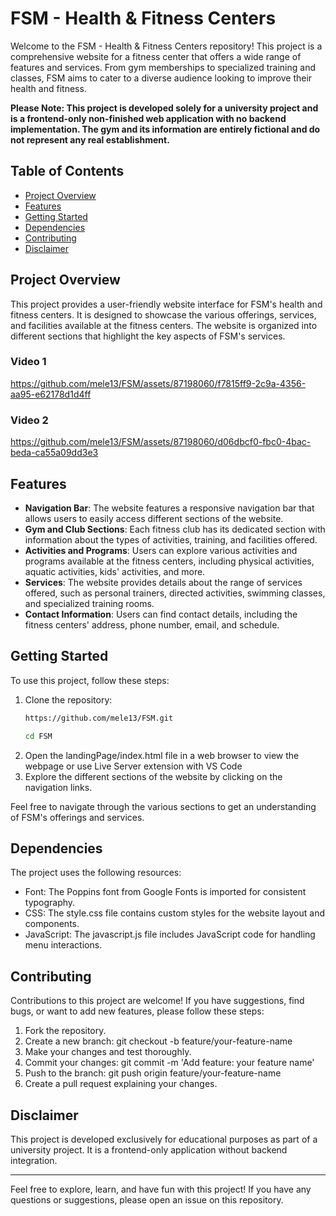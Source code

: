 # FSM - Health & Fitness Centers
Welcome to the FSM - Health & Fitness Centers repository! This project is a comprehensive website for a fitness center that offers a wide range of features and services. From gym memberships to specialized training and classes, FSM aims to cater to a diverse audience looking to improve their health and fitness.

**Please Note: This project is developed solely for a university project and is a frontend-only non-finished web application with no backend implementation. The gym and its information are entirely fictional and do not represent any real establishment.**

## Table of Contents
- [Project Overview](#project-overview)
- [Features](#features)
- [Getting Started](#getting-started)
- [Dependencies](#dependencies)
- [Contributing](#contributing)
- [Disclaimer](#disclaimer)

## Project Overview
This project provides a user-friendly website interface for FSM's health and fitness centers. It is designed to showcase the various offerings, services, and facilities available at the fitness centers. The website is organized into different sections that highlight the key aspects of FSM's services.


### Video 1
https://github.com/mele13/FSM/assets/87198060/f7815ff9-2c9a-4356-aa95-e62178d1d4ff


### Video 2
https://github.com/mele13/FSM/assets/87198060/d06dbcf0-fbc0-4bac-beda-ca55a09dd3e3


## Features
- **Navigation Bar**: The website features a responsive navigation bar that allows users to easily access different sections of the website.
- **Gym and Club Sections**: Each fitness club has its dedicated section with information about the types of activities, training, and facilities offered.
- **Activities and Programs**: Users can explore various activities and programs available at the fitness centers, including physical activities, aquatic activities, kids' activities, and more.
- **Services**: The website provides details about the range of services offered, such as personal trainers, directed activities, swimming classes, and specialized training rooms.
- **Contact Information**: Users can find contact details, including the fitness centers' address, phone number, email, and schedule.

## Getting Started
To use this project, follow these steps:
1. Clone the repository:
   ```bash
   https://github.com/mele13/FSM.git
   ```
   ```bash
   cd FSM
   ```
2. Open the landingPage/index.html file in a web browser to view the webpage or use Live Server extension with VS Code
3. Explore the different sections of the website by clicking on the navigation links.

Feel free to navigate through the various sections to get an understanding of FSM's offerings and services.

## Dependencies
The project uses the following resources:
- Font: The Poppins font from Google Fonts is imported for consistent typography.
- CSS: The style.css file contains custom styles for the website layout and components.
- JavaScript: The javascript.js file includes JavaScript code for handling menu interactions.

## Contributing
Contributions to this project are welcome! If you have suggestions, find bugs, or want to add new features, please follow these steps:
1.  Fork the repository.
2. Create a new branch: git checkout -b feature/your-feature-name
3. Make your changes and test thoroughly.
4. Commit your changes: git commit -m 'Add feature: your feature name'
5. Push to the branch: git push origin feature/your-feature-name
6. Create a pull request explaining your changes.

## Disclaimer
This project is developed exclusively for educational purposes as part of a university project. It is a frontend-only application without backend integration.

--------------------------------------------------

Feel free to explore, learn, and have fun with this project! If you have any questions or suggestions, please open an issue on this repository.


